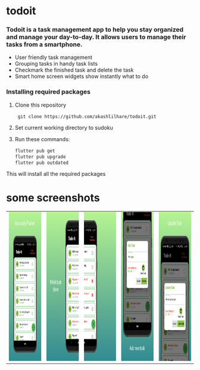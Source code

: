 # todoit

### Todoit is a task management app to help you stay organized and manage your day-to-day. It allows users to manage their tasks from a smartphone.

* User friendly task management
* Grouping tasks in handy task lists
* Checkmark the finished task and delete the task
* Smart home screen widgets show instantly what to do


### Installing required packages

1. Clone this repository
   ```
    git clone https://github.com/akashlilhare/todoit.git
   ```

2. Set current working directory to sudoku

3. Run these commands:
   ```
   flutter pub get
   flutter pub upgrade
   flutter pub outdated
   ```

 This will install all the required packages


<h1>some screenshots</h1>
<table>
  <tr>
    <td><img src="screenshot/screen_1.png" width="200" height="400"></td>
    <td><img src="screenshot/screen_2.png" width="200" height="400"></td>
    <td><img src="screenshot/screen_3.png" width="200" height="400"></td>
        <td><img src="screenshot/screen_4.png" width="200" height="400"></td>
        <td><img src="screenshot/screen_5.png" width="200" height="400"></td>
  </tr>
 </table>






